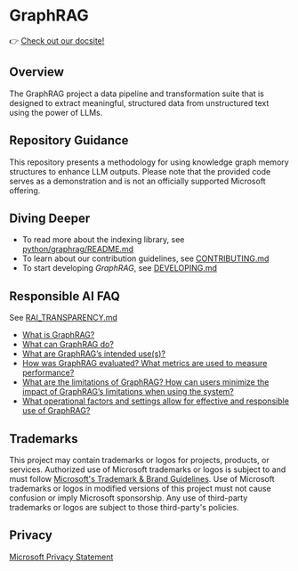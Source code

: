 # GraphRAG

👉 [Check out our docsite!](https://ashy-glacier-0caaba110.4.azurestaticapps.net)

## Overview

The GraphRAG project a data pipeline and transformation suite that is designed to extract meaningful, structured data from unstructured text using the power of LLMs.

## Repository Guidance

This repository presents a methodology for using knowledge graph memory structures to enhance LLM outputs. Please note that the provided code serves as a demonstration and is not an officially supported Microsoft offering.

## Diving Deeper

- To read more about the indexing library, see [python/graphrag/README.md](./python/graphrag/README.md)
- To learn about our contribution guidelines, see [CONTRIBUTING.md](./CONTRIBUTING.md)
- To start developing _GraphRAG_, see [DEVELOPING.md](./DEVELOPING.md)
  
## Responsible AI FAQ
See [RAI_TRANSPARENCY.md](./RAI_TRANSPARENCY.md)
- [What is GraphRAG?](./RAI_TRANSPARENCY.md#what-is-graphrag)
- [What can GraphRAG do?](./RAI_TRANSPARENCY.md#what-can-graphrag-do)
- [What are GraphRAG’s intended use(s)?](./RAI_TRANSPARENCY.md#what-are-graphrags-intended-uses)
- [How was GraphRAG evaluated? What metrics are used to measure performance?](./RAI_TRANSPARENCY.md#how-was-graphrag-evaluated-what-metrics-are-used-to-measure-performance)
- [What are the limitations of GraphRAG? How can users minimize the impact of GraphRAG’s limitations when using the system?](./RAI_TRANSPARENCY.md#what-are-the-limitations-of-graphrag-how-can-users-minimize-the-impact-of-graphrags-limitations-when-using-the-system)
- [What operational factors and settings allow for effective and responsible use of GraphRAG?](./RAI_TRANSPARENCY.md#what-operational-factors-and-settings-allow-for-effective-and-responsible-use-of-graphrag)

## Trademarks

This project may contain trademarks or logos for projects, products, or services. Authorized use of Microsoft
trademarks or logos is subject to and must follow
[Microsoft's Trademark & Brand Guidelines](https://www.microsoft.com/en-us/legal/intellectualproperty/trademarks/usage/general).
Use of Microsoft trademarks or logos in modified versions of this project must not cause confusion or imply Microsoft sponsorship.
Any use of third-party trademarks or logos are subject to those third-party's policies.

## Privacy
[Microsoft Privacy Statement](https://privacy.microsoft.com/en-us/privacystatement)